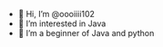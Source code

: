 - 👋 Hi, I’m @oooiiii102
- 👀 I’m interested in Java
- 🌱 I’m a beginner of Java and python


<!---
oooiiii102/oooiiii102 is a ✨ special ✨ repository because its `README.md` (this file) appears on your GitHub profile.
You can click the Preview link to take a look at your changes.
--->
